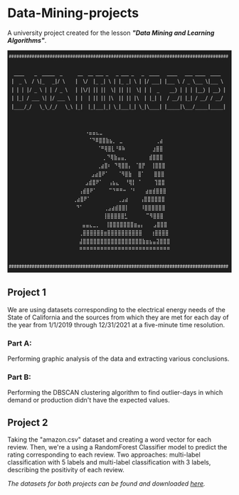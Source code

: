 # Data-Mining-projects

A university project created for the lesson ***"Data Mining and Learning Algorithms"***.

<img src="https://github.com/nikpapage23/Data-Mining-projects/blob/main/dm_logo.jpg" width="900" height="500">

## Project 1
We are using datasets corresponding to the electrical energy needs of the State of California and the sources from which they are met for each day of the year from 1/1/2019 through 12/31/2021 at a five-minute time resolution.
### Part A:
Performing graphic analysis of the data and extracting various conclusions.
### Part B:
Performing the DBSCAN clustering algorithm to find outlier-days in which demand or production didn't have the expected values.

## Project 2
Taking the "amazon.csv" dataset and creating a word vector for each review. Then, we're a using a RandomForest Classifier model to predict the rating corresponding to each review. Two approaches: multi-label classification with 5 labels and multi-label classification with 3 labels, describing the positivity of each review.

*The datasets for both projects can be found and downloaded [here](https://drive.google.com/file/d/1bRmxBu-U-2jlNnEk8e2ulpTaMYBOq6Mz/view?usp=sharing).*
